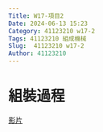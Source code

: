 ```yaml
---
Title: W17-項目2
Date: 2024-06-13 15:23
Category: 41123210 w17-2
Tags: 41123210 組成機械
Slug:  41123210 w17-2
Author: 41123210
---
```

# 組裝過程
[影片](https://www.youtube.com/watch?v=i7WcMlvaMKk)